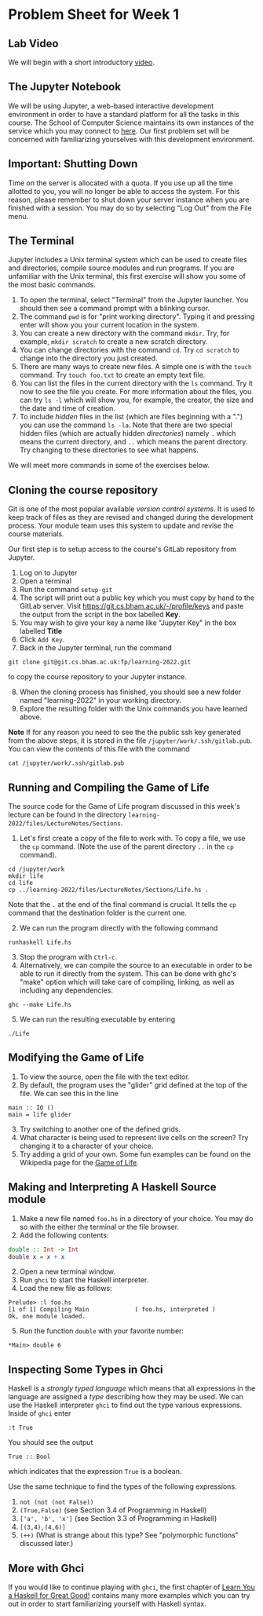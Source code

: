 # Problem Sheet for Week 1

## Lab Video

We will begin with a short introductory
[video](https://bham.cloud.panopto.eu/Panopto/Pages/Viewer.aspx?id=63337510-f4dc-4c28-a4cf-af1d00af4c6b).

## The Jupyter Notebook

We will be using Jupyter, a web-based interactive development
environment in order to have a standard platform for all the tasks in
this course.  The School of Computer Science maintains its own
instances of the service which you may connect to
[here](https://jupyter.apps.okd.aws.cs.bham.ac.uk).  Our first problem
set will be concerned with familiarizing yourselves with this
development environment.

## Important: Shutting Down

Time on the server is allocated with a quota.  If you use up all the
time allotted to you, you will no longer be able to access the system.
For this reason, please remember to shut down your server instance
when you are finished with a session.  You may do so by selecting "Log
Out" from the File menu.

## The Terminal

Jupyter includes a Unix terminal system which can be used to create
files and directories, compile source modules and run programs.  If
you are unfamiliar with the Unix terminal, this first exercise will
show you some of the most basic commands.

1. To open the terminal, select "Terminal" from the Jupyter launcher.
You should then see a command prompt with a blinking cursor.
2. The command `pwd` is for "print working directory".  Typing it and
pressing enter will show you your current location in the system.
3. You can create a new directory with the command `mkdir`.  Try,
for example, `mkdir scratch` to create a new scratch directory.
4. You can change directories with the command `cd`.  Try `cd scratch`
to change into the directory you just created.
5. There are many ways to create new files.  A simple one is with the
`touch` command.  Try `touch foo.txt` to create an empty text file.
6. You can list the files in the current directory with the `ls`
command.  Try it now to see the file you create.  For more information
about the files, you can try `ls -l` which will show you, for example, the creator, the size and the date and time of creation.
7. To include *hidden* files in the list (which are files beginning
with a ".") you can use the command `ls -la`. Note that there are two
special hidden files (which are actually hidden *directories*) namely
`.` which means the current directory, and `..` which means the parent
directory.  Try changing to these directories to see what happens.

We will meet more commands in some of the exercises below.

## Cloning the course repository

Git is one of the most popular available *version control systems*.
It is used to keep track of files as they are revised and changed
during the development process.  Your module team uses this system to
update and revise the course materials.


Our first step is to setup access to the course's GitLab repository
from Jupyter.

1. Log on to Jupyter
2. Open a terminal
3. Run the command `setup-git`
4. The script will print out a public key which you must copy by hand
   to the GitLab server.  Visit
   https://git.cs.bham.ac.uk/-/profile/keys 
   and paste the output from the script in the box labelled **Key**.
5. You may wish to give your key a name like "Jupyter Key" in the box labelled **Title**
6. Click `Add Key`.
7. Back in the Jupyter terminal, run the command
```
git clone git@git.cs.bham.ac.uk:fp/learning-2022.git
```
to copy the course repository to your Jupyter instance.

8. When the cloning process has finished, you should see a new folder
   named "learning-2022" in your working directory.
9. Explore the resulting folder with the Unix commands you have learned above.

**Note** If for any reason you need to see the the public ssh key generated
from the above steps, it is stored in the file `/jupyter/work/.ssh/gitlab.pub`.  You can 
view the contents of this file with the command
```
cat /jupyter/work/.ssh/gitlab.pub
```

## Running and Compiling the Game of Life

The source code for the Game of Life program discussed in this week's
lecture can be found in the directory
`learning-2022/files/LectureNotes/Sections`.

1. Let's first create a copy of the file to work with.  To copy a file, we use the `cp` command.  (Note the use of the parent directory `..` in the `cp` command).
```
cd /jupyter/work
mkdir life
cd life
cp ../learning-2022/files/LectureNotes/Sections/Life.hs .
```
Note that the `.` at the end of the final command is crucial.  It tells the `cp` command that the destination folder is the current one.

2. We can run the program directly with the following command
```
runhaskell Life.hs
```
3. Stop the program with `Ctrl-c`.
4. Alternatively, we can compile the source to an executable in order
   to be able to run it directly from the system.  This can be done
   with ghc's "make" option which will take care of compiling, linking,
   as well as including any dependencies.
```
ghc --make Life.hs
```
5. We can run the resulting executable by entering
```
./Life
```

## Modifying the Game of Life

1. To view the source, open the file with the text editor.
2. By default, the program uses the "glider" grid defined at the top of the file.  We
can see this in the line
```
main :: IO ()
main = life glider
```
3. Try switching to another one of the defined grids.
4. What character is being used to represent live cells on the screen?
   Try changing it to a character of your choice.
5. Try adding a grid of your own. Some fun examples can be found on
   the Wikipedia page for the [Game of Life](https://en.wikipedia.org/wiki/Conway%27s_Game_of_Life).

## Making and Interpreting A Haskell Source module

1. Make a new file named `foo.hs` in a directory of your choice.  You
   may do so with the either the terminal or the file browser.
2. Add the following contents:
```hs
double :: Int -> Int
double x = x + x
```
2. Open a new terminal window.
3. Run `ghci` to start the Haskell interpreter.
4. Load the new file as follows:
```
Prelude> :l foo.hs
[1 of 1] Compiling Main             ( foo.hs, interpreted )
Ok, one module loaded.
```
5. Run the function `double` with your favorite number:
```
*Main> double 6
```

## Inspecting Some Types in Ghci

Haskell is a *strongly typed language* which means that all
expressions in the language are assigned a *type* describing how they
may be used.  We can use the Haskell interpreter `ghci` to find out
the type various expressions.  Inside of `ghci` enter
```
:t True
```
You should see the output 
```
True :: Bool
```
which indicates that the expression `True` is a boolean.

Use the same technique to find the types of the following expressions.

1. `not (not (not False))`
2. `(True,False)` (see Section 3.4 of Programming in Haskell)
3. `['a', 'b', 'x']` (see Section 3.3 of Programming in Haskell)
4. `[(3,4),(4,6)]`
4. `(++)` (What is strange about this type? See "polymorphic functions" discussed later.)

## More with Ghci

If you would like to continue playing with `ghci`, the first chapter
of [Learn You a Haskell for Great
Good!](https://git.cs.bham.ac.uk/fp/learning-2022/-/blob/main/files/Resources/LearnYouaHaskell/LearnYouaHaskell.pdf)
contains many more examples which you can try out in order to start
familiarizing yourself with Haskell syntax.
